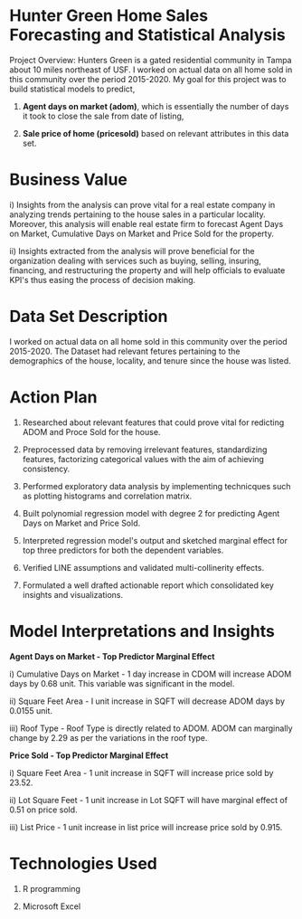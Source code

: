 # Hunter Green Home Sales Forecasting and Statistical Analysis

Project Overview: Hunters Green is a gated residential community in Tampa about 10 miles northeast of USF. I worked on actual data on all home sold in this community over the period 2015-2020. My goal for this project was to build statistical models to predict,

1) **Agent days on market (adom)**, which is essentially the number of days it took to close the sale from date of listing,  

2) **Sale price of home (pricesold)** based on relevant attributes in this data set.

# Business Value

i) Insights from the analysis can prove vital for a real estate company in analyzing trends pertaining to the house sales in a particular locality. Moreover, this analysis will enable real estate firm to forecast Agent Days on Market, Cumulative Days on Market and Price Sold for the property. 

ii) Insights extracted from the analysis will prove beneficial for the organization dealing with services such as buying, selling, insuring, financing, and restructuring the property and will help officials to evaluate KPI's thus easing the process of decision making. 

# Data Set Description

I worked on actual data on all home sold in this community over the period 2015-2020. The Dataset had relevant fetures pertaining to the demographics of the house, locality, and tenure since the house was listed. 

# Action Plan

1) Researched about relevant features that could prove vital for redicting ADOM and Proce Sold for the house.  

2) Preprocessed data by removing irrelevant features, standardizing features, factorizing categorical values with the aim of achieving consistency. 

3) Performed exploratory data analysis by implementing technicques such as plotting histograms and correlation matrix.

4) Built polynomial regression model with degree 2 for predicting Agent Days on Market and Price Sold.

5) Interpreted regression model's output and sketched marginal effect for top three predictors for both the dependent variables. 

6) Verified LINE assumptions and validated multi-collinerity effects. 

7) Formulated a well drafted actionable report which consolidated key insights and visualizations.   

# Model Interpretations and Insights
 
**Agent Days on Market - Top Predictor Marginal Effect** 

i) Cumulative Days on Market - 1 day increase in CDOM will increase ADOM days by 0.68 unit. This variable was significant in the model.

ii) Square Feet Area - I unit increase in SQFT will decrease ADOM days by 0.0155 unit.

iii) Roof Type - Roof Type is directly related to ADOM. ADOM can marginally change by 2.29 as per the variations in the roof type.

**Price Sold - Top Predictor Marginal Effect**

i) Square Feet Area - 1 unit increase in SQFT will increase price sold by 23.52.

ii) Lot Square Feet - 1 unit increase in Lot SQFT will have marginal effect of 0.51 on price sold.

iii) List Price - 1 unit increase in list price will increase price sold by 0.915.

# Technologies Used

1) R programming

2) Microsoft Excel




